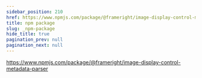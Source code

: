 ```yaml
---
sidebar_position: 210
href: https://www.npmjs.com/package/@frameright/image-display-control-metadata-parser
title: npm package
slug: _npm-package
hide_title: true
pagination_prev: null
pagination_next: null
---
```


<!--
NOTES:
* This is a dummy document that will be replaced by an external link in the
  sidebar. See `/docusaurus.config.js`.
* We prevent the previous real document from providing a `Next` link to this
  dummy page by setting `pagination_next: null` in its front matter.
-->

https://www.npmjs.com/package/@frameright/image-display-control-metadata-parser
